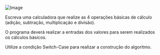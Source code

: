 

![Image](https://user-images.githubusercontent.com/11817445/255274056-e7e32e81-aabf-4a63-8f51-78ac17dbe0cf.png)


Escreva uma calculadora que realize as 4 operações básicas de cálculo (adição, subtração, multiplicação e divisão).

O programa deverá realizar a entradas dos valores para serem realizados os cálculos básicos.

Utilize a condição Switch-Case para realizar a construção do algoritmo.


